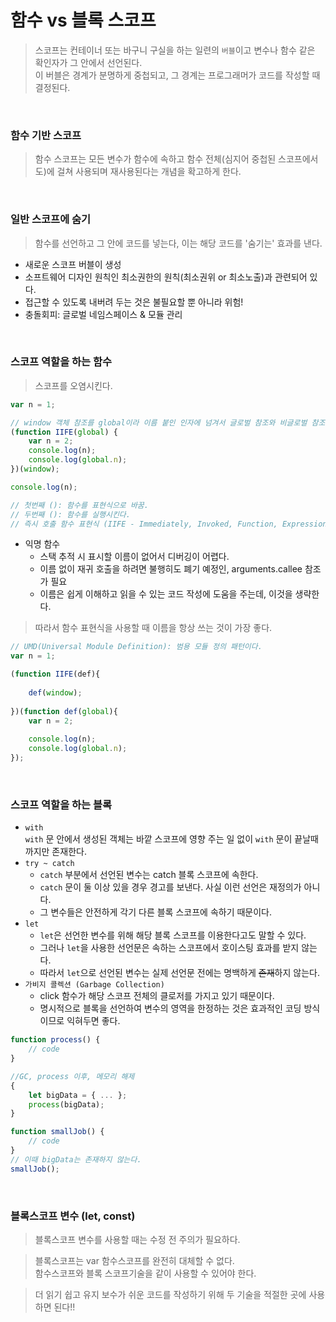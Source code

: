 # 함수 vs 블록 스코프
> 스코프는 컨테이너 또는 바구니 구실을 하는 일련의 `버블`이고 변수나 함수 같은 확인자가 그 안에서 선언된다.<br>
> 이 버블은 경계가 분명하게 중첩되고, 그 경계는 프로그래머가 코드를 작성할 때 결정된다.<br>

<br>

### 함수 기반 스코프
> 함수 스코프는 모든 변수가 함수에 속하고 함수 전체(심지어 중첩된 스코프에서도)에 걸쳐 사용되며 재사용된다는 개념을 확고하게 한다.

<br>

### 일반 스코프에 숨기
> 함수를 선언하고 그 안에 코드를 넣는다, 이는 해당 코드를 '숨기는' 효과를 낸다.
- 새로운 스코프 버블이 생성
- 소프트웨어 디자인 원칙인 최소권한의 원칙(최소권위 or 최소노출)과 관련되어 있다.
- 접근할 수 있도록 내버려 두는 것은 불필요할 뿐 아니라 위험!
- 충돌회피: 글로벌 네임스페이스 & 모듈 관리

<br>

### 스코프 역할을 하는 함수
> 스코프를 오염시킨다.
```javascript
var n = 1;

// window 객체 참조를 global이라 이름 붙인 인자에 넘겨서 글로벌 참조와 비글로벌 참조 사이에 명확한 차이를 만들었다.
(function IIFE(global) {
	var n = 2;
	console.log(n);
	console.log(global.n);
})(window);

console.log(n);

// 첫번째 (): 함수를 표현식으로 바꿈.
// 두번째 (): 함수를 실행시킨다.
// 즉시 호출 함수 표현식 (IIFE - Immediately, Invoked, Function, Expression)
```

- 익명 함수
  - 스택 추적 시 표시할 이름이 없어서 디버깅이 어렵다.
  - 이름 없이 재귀 호출을 하려면 불행히도 폐기 예정인, arguments.callee 참조가 필요
  - 이름은 쉽게 이해하고 읽을 수 있는 코드 작성에 도움을 주는데, 이것을 생략한다.
> 따라서 함수 표현식을 사용할 때 이름을 항상 쓰는 것이 가장 좋다.

```javascript
// UMD(Universal Module Definition): 범용 모듈 정의 패턴이다.
var n = 1;

(function IIFE(def){
	
	def(window);
	
})(function def(global){
	var n = 2;
	
	console.log(n);
	console.log(global.n);
});
```
<br>

### 스코프 역할을 하는 블록
- `with`<br>
  `with` 문 안에서 생성된 객체는 바깥 스코프에 영향 주는 일 없이 `with` 문이 끝날때 까지만 존재한다.
- `try ~ catch`
  - `catch` 부분에서 선언된 변수는 catch 블록 스코프에 속한다.
  - `catch` 문이 둘 이상 있을 경우 경고를 보낸다. 사실 이런 선언은 재정의가 아니다.
  - 그 변수들은 안전하게 각기 다른 블록 스코프에 속하기 때문이다.
- `let`
  - `let`은 선언한 변수를 위해 해당 블록 스코프를 이용한다고도 말할 수 있다.
  - 그러나 `let`을 사용한 선언문은 속하는 스코프에서 호이스팅 효과를 받지 않는다.
  - 따라서 `let`으로 선언된 변수는 실제 선언문 전에는 명백하게 ~~존재~~하지 않는다.
- `가비지 콜렉션 (Garbage Collection)`
  - click 함수가 해당 스코프 전체의 클로저를 가지고 있기 때문이다.
  - 명시적으로 블록을 선언하여 변수의 영역을 한정하는 것은 효과적인 코딩 방식이므로 익혀두면 좋다.
```javascript
function process() {
	// code
}

//GC, process 이후, 메모리 해제
{
	let bigData = { ... };
	process(bigData);
}

function smallJob() {
	// code
}
// 이때 bigData는 존재하지 않는다.
smallJob();
```

<br>

### 블록스코프 변수 (let, const)
> 블록스코프 변수를 사용할 때는 수정 전 주의가 필요하다.

> 블록스코프는 var 함수스코프를 완전히 대체할 수 없다.<br>
> 함수스코프와 블록 스코프기술을 같이 사용할 수 있어야 한다.<br>

> 더 읽기 쉽고 유지 보수가 쉬운 코드를 작성하기 위해 두 기술을 적절한 곳에 사용하면 된다!!